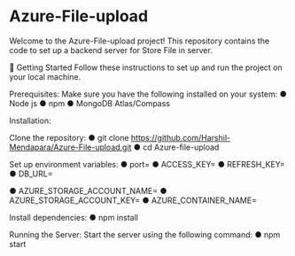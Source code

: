 # Azure-File-upload

Welcome to the Azure-File-upload project! This repository contains the code to set up a backend server for Store File in server.

🚀 Getting Started Follow these instructions to set up and run the project on your local machine.

Prerequisites: Make sure you have the following installed on your system:
● Node js
● npm
● MongoDB Atlas/Compass

Installation:

Clone the repository:
● git clone https://github.com/Harshil-Mendapara/Azure-File-upload.git
● cd Azure-file-upload

Set up environment variables:
● port=
● ACCESS_KEY=
● REFRESH_KEY=
● DB_URL=

● AZURE_STORAGE_ACCOUNT_NAME=
● AZURE_STORAGE_ACCOUNT_KEY=
● AZURE_CONTAINER_NAME=


Install dependencies:
● npm install

Running the Server:
Start the server using the following command:
● npm start

